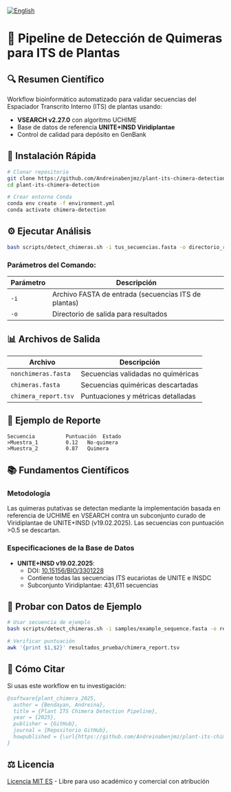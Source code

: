 [![English](https://img.shields.io/badge/READ_IN_ENGLISH-blue?style=for-the-badge)](README.md)

# 🌿 Pipeline de Detección de Quimeras para ITS de Plantas  

## 🔍 Resumen Científico  
Workflow bioinformático automatizado para validar secuencias del Espaciador Transcrito Interno (ITS) de plantas usando:  
- **VSEARCH v2.27.0** con algoritmo UCHIME  
- Base de datos de referencia **UNITE+INSD Viridiplantae**  
- Control de calidad para depósito en GenBank  

## 🚀 Instalación Rápida  
```bash
# Clonar repositorio
git clone https://github.com/Andreinabenjmz/plant-its-chimera-detection.git
cd plant-its-chimera-detection

# Crear entorno Conda
conda env create -f environment.yml
conda activate chimera-detection
```

## ⚙️ Ejecutar Análisis  
```bash
bash scripts/detect_chimeras.sh -i tus_secuencias.fasta -o directorio_resultados
```

### Parámetros del Comando:  
| Parámetro | Descripción |  
|-----------|-------------|  
| `-i` | Archivo FASTA de entrada (secuencias ITS de plantas) |  
| `-o` | Directorio de salida para resultados |  

## 📊 Archivos de Salida  
| Archivo | Descripción |  
|------|-------------|  
| `nonchimeras.fasta` | Secuencias validadas no quiméricas |  
| `chimeras.fasta` | Secuencias quiméricas descartadas |  
| `chimera_report.tsv` | Puntuaciones y métricas detalladas |  

## 🔬 Ejemplo de Reporte  
```tsv
Secuencia          Puntuación  Estado  
>Muestra_1         0.12   No-quimera  
>Muestra_2         0.87   Quimera  
```

## 📚 Fundamentos Científicos  
### Metodología  
Las quimeras putativas se detectan mediante la implementación basada en referencia de UCHIME en VSEARCH contra un subconjunto curado de Viridiplantae de UNITE+INSD (v19.02.2025). Las secuencias con puntuación >0.5 se descartan.  

### Especificaciones de la Base de Datos  
- **UNITE+INSD v19.02.2025**:  
  - DOI: [10.15156/BIO/3301228](https://doi.org/10.15156/BIO/3301228)  
  - Contiene todas las secuencias ITS eucariotas de UNITE e INSDC  
  - Subconjunto Viridiplantae: 431,611 secuencias  

## 🧪 Probar con Datos de Ejemplo  
```bash
# Usar secuencia de ejemplo
bash scripts/detect_chimeras.sh -i samples/example_sequence.fasta -o resultados_prueba

# Verificar puntuación
awk '{print $1,$2}' resultados_prueba/chimera_report.tsv
```

## 📜 Cómo Citar  
Si usas este workflow en tu investigación:  
```bibtex
@software{plant_chimera_2025,
  author = {Bendayan, Andreina},
  title = {Plant ITS Chimera Detection Pipeline},
  year = {2025},
  publisher = {GitHub},
  journal = {Repositorio GitHub},
  howpublished = {\url{https://github.com/Andreinabenjmz/plant-its-chimera-detection}}
}
```

## ⚖️ Licencia  
[Licencia MIT ES](LICENSE_MIT_ES.md) - Libre para uso académico y comercial con atribución
